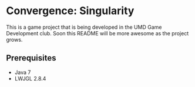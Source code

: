 Convergence: Singularity
======================

This is a game project that is being developed in the UMD Game Development club. Soon this README will be more awesome as the project grows.

Prerequisites
-------------
* Java 7
* LWJGL 2.8.4
